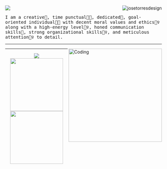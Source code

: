 <img src="https://camo.githubusercontent.com/82291b0fe831bfc6781e07fc5090cbd0a8b912bb8b8d4fec0696c881834f81ac/68747470733a2f2f70726f626f742e6d656469612f394575424971676170492e676966" width="1200" height="3">

<p align="left">
<img src="https://readme-typing-svg.herokuapp.com?color=1C71FA&width=700&lines=I+am+a+Senior+Web+Designer+and+a+Senior+Product+Designer%F0%9F%97%BF;Working+with+Figma%20|%20WordPress%20|%20Shopify%20|%20Webflow;DS%20|%20AI%20|%20ML%20Enthusiastic;Always%20learning%20new%20things">
<img src="https://komarev.com/ghpvc/?username=josetorresdesign&label=Profile%20Views&color=0e75b6&style=flat" align='right' alt="josetorresdesign" />
</p>
<samp>
I am a creative🎡, time punctual👩‍🎓, dedicated🎯, goal-oriented individual👩‍💻 with decent moral values and ethics🙇‍♀️ along with a high-energy level🤹‍♀️, honed communication skills👐, strong organizational skills👮‍♀️, and meticulous attention🕵️‍♀️ to detail.
</samp>

--------------------------

<img
  align="right"
  width="300"
  src="https://cdn.dribbble.com/users/1162077/screenshots/3848914/programmer.gif"
  alt="Coding"
/>

--------------------------

<!--
<p align="center">
     <img width="150" src="https://cdn.jsdelivr.net/gh/sun0225SUN/sun0225SUN/assets/images/left.png" />&emsp;
     <img src="https://media.tenor.com/0ENB5HuTH0gAAAAi/trophy-beker.gif" width="100px" height="100px">&emsp;
     <img width="150" src="https://cdn.jsdelivr.net/gh/sun0225SUN/sun0225SUN/assets/images/right.png" /> 
</p>
-->
<p align="center">
<div align="center">
     <img
        src="https://github-profile-trophy.vercel.app/?username=josetorresdesign&theme=matrix&no-bg=true&no-frame=true&row=1&column=7">
</div>
<div align="center">  
     <img height="170px" src="https://github-readme-streak-stats.herokuapp.com/?user=josetorresdesign&theme=radical" />
     <img height="170px" src="https://github-readme-stats.vercel.app/api/top-langs/?username=josetorresdesign&show_icons=true&layout=compact&theme=radical" />
</div>

<img src="https://camo.githubusercontent.com/82291b0fe831bfc6781e07fc5090cbd0a8b912bb8b8d4fec0696c881834f81ac/68747470733a2f2f70726f626f742e6d656469612f394575424971676170492e676966" width="1200" height="3">

